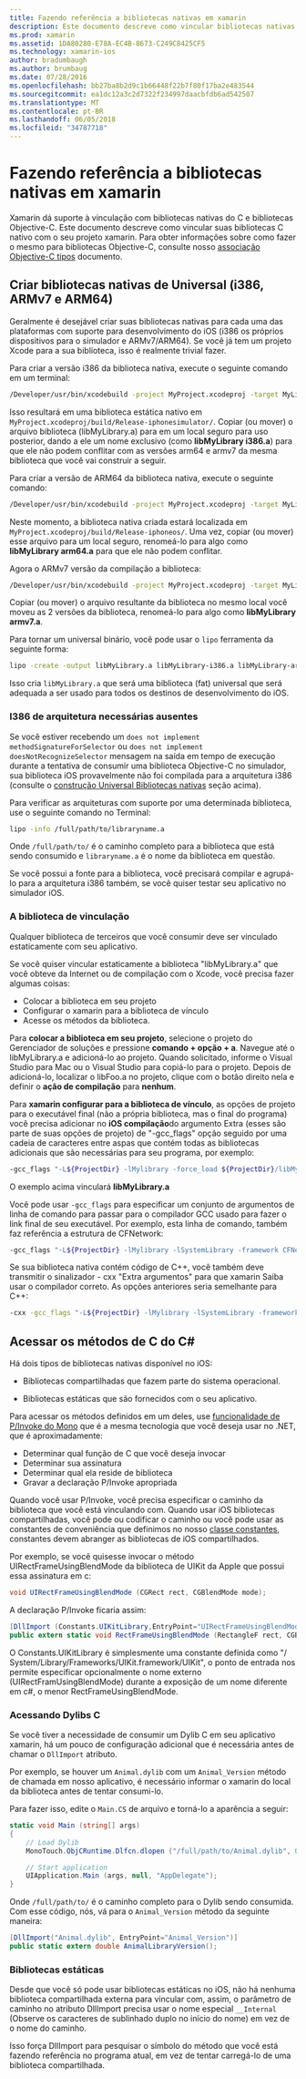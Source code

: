 ```yaml
---
title: Fazendo referência a bibliotecas nativas em xamarin
description: Este documento descreve como vincular bibliotecas nativas do C em um aplicativo xamarin. Descreve como criar bibliotecas nativas universais e acesso aos métodos de C do c#.
ms.prod: xamarin
ms.assetid: 1DA80280-E78A-EC4B-8673-C249C8425CF5
ms.technology: xamarin-ios
author: bradumbaugh
ms.author: brumbaug
ms.date: 07/28/2016
ms.openlocfilehash: bb27ba8b2d9c1b66448f22b7f80f17ba2e483544
ms.sourcegitcommit: ea1dc12a3c2d7322f234997daacbfdb6ad542507
ms.translationtype: MT
ms.contentlocale: pt-BR
ms.lasthandoff: 06/05/2018
ms.locfileid: "34787718"
---
```

# <a name="referencing-native-libraries-in-xamarinios"></a>Fazendo referência a bibliotecas nativas em xamarin

Xamarin dá suporte à vinculação com bibliotecas nativas do C e bibliotecas Objective-C. Este documento descreve como vincular suas bibliotecas C nativo com o seu projeto xamarin. Para obter informações sobre como fazer o mesmo para bibliotecas Objective-C, consulte nosso [associação Objective-C tipos](~/ios/platform/binding-objective-c/index.md) documento.

<a name="building_native" />

## <a name="building-universal-native-libraries-i386-armv7-and-arm64"></a>Criar bibliotecas nativas de Universal (i386, ARMv7 e ARM64)

Geralmente é desejável criar suas bibliotecas nativas para cada uma das plataformas com suporte para desenvolvimento do iOS (i386 os próprios dispositivos para o simulador e ARMv7/ARM64). Se você já tem um projeto Xcode para a sua biblioteca, isso é realmente trivial fazer.

Para criar a versão i386 da biblioteca nativa, execute o seguinte comando em um terminal:

```bash
/Developer/usr/bin/xcodebuild -project MyProject.xcodeproj -target MyLibrary -sdk iphonesimulator -arch i386 -configuration Release clean build
```

Isso resultará em uma biblioteca estática nativo em `MyProject.xcodeproj/build/Release-iphonesimulator/`. Copiar (ou mover) o arquivo biblioteca (libMyLibrary.a) para em um local seguro para uso posterior, dando a ele um nome exclusivo (como **libMyLibrary i386.a**) para que ele não podem conflitar com as versões arm64 e armv7 da mesma biblioteca que você vai construir a seguir.

Para criar a versão de ARM64 da biblioteca nativa, execute o seguinte comando:

```bash
/Developer/usr/bin/xcodebuild -project MyProject.xcodeproj -target MyLibrary -sdk iphoneos -arch arm64 -configuration Release clean build
```

Neste momento, a biblioteca nativa criada estará localizada em `MyProject.xcodeproj/build/Release-iphoneos/`. Uma vez, copiar (ou mover) esse arquivo para um local seguro, renomeá-lo para algo como **libMyLibrary arm64.a** para que ele não podem conflitar.

Agora o ARMv7 versão da compilação a biblioteca:

```bash
/Developer/usr/bin/xcodebuild -project MyProject.xcodeproj -target MyLibrary -sdk iphoneos -arch armv7 -configuration Release clean build
```

Copiar (ou mover) o arquivo resultante da biblioteca no mesmo local você moveu as 2 versões da biblioteca, renomeá-lo para algo como **libMyLibrary armv7.a**.

Para tornar um universal binário, você pode usar o `lipo` ferramenta da seguinte forma:

```bash
lipo -create -output libMyLibrary.a libMyLibrary-i386.a libMyLibrary-arm64.a libMyLibrary-armv7.a
```

Isso cria `libMyLibrary.a` que será uma biblioteca (fat) universal que será adequada a ser usado para todos os destinos de desenvolvimento do iOS.


### <a name="missing-required-architecture-i386"></a>I386 de arquitetura necessárias ausentes

Se você estiver recebendo um `does not implement methodSignatureForSelector` ou `does not implement doesNotRecognizeSelector` mensagem na saída em tempo de execução durante a tentativa de consumir uma biblioteca Objective-C no simulador, sua biblioteca iOS provavelmente não foi compilada para a arquitetura i386 (consulte o [construção Universal Bibliotecas nativas](#building_native) seção acima).

Para verificar as arquiteturas com suporte por uma determinada biblioteca, use o seguinte comando no Terminal:

```bash
lipo -info /full/path/to/libraryname.a
```

Onde `/full/path/to/` é o caminho completo para a biblioteca que está sendo consumido e `libraryname.a` é o nome da biblioteca em questão.

Se você possui a fonte para a biblioteca, você precisará compilar e agrupá-lo para a arquitetura i386 também, se você quiser testar seu aplicativo no simulador iOS.

### <a name="linking-your-library"></a>A biblioteca de vinculação

Qualquer biblioteca de terceiros que você consumir deve ser vinculado estaticamente com seu aplicativo. 

Se você quiser vincular estaticamente a biblioteca "libMyLibrary.a" que você obteve da Internet ou de compilação com o Xcode, você precisa fazer algumas coisas:

-  Colocar a biblioteca em seu projeto
-  Configurar o xamarin para a biblioteca de vínculo
-  Acesse os métodos da biblioteca.


Para **colocar a biblioteca em seu projeto**, selecione o projeto do Gerenciador de soluções e pressione **comando + opção + a**. Navegue até o libMyLibrary.a e adicioná-lo ao projeto. Quando solicitado, informe o Visual Studio para Mac ou o Visual Studio para copiá-lo para o projeto. Depois de adicioná-lo, localizar o libFoo.a no projeto, clique com o botão direito nela e definir o **ação de compilação** para **nenhum**.

Para **xamarin configurar para a biblioteca de vínculo**, as opções de projeto para o executável final (não a própria biblioteca, mas o final do programa) você precisa adicionar no **iOS compilação**do argumento Extra (esses são parte de suas opções de projeto) de "-gcc_flags" opção seguido por uma cadeia de caracteres entre aspas que contém todas as bibliotecas adicionais que são necessárias para seu programa, por exemplo:

```bash
-gcc_flags "-L${ProjectDir} -lMylibrary -force_load ${ProjectDir}/libMyLibrary.a"
```

O exemplo acima vinculará **libMyLibrary.a**

Você pode usar `-gcc_flags` para especificar um conjunto de argumentos de linha de comando para passar para o compilador GCC usado para fazer o link final de seu executável. Por exemplo, esta linha de comando, também faz referência a estrutura de CFNetwork:

```bash
-gcc_flags "-L${ProjectDir} -lMylibrary -lSystemLibrary -framework CFNetwork -force_load ${ProjectDir}/libMyLibrary.a"
```

Se sua biblioteca nativa contém código de C++, você também deve transmitir o sinalizador - cxx "Extra argumentos" para que xamarin Saiba usar o compilador correto. As opções anteriores seria semelhante para C++:

```bash
-cxx -gcc_flags "-L${ProjectDir} -lMylibrary -lSystemLibrary -framework CFNetwork -force_load ${ProjectDir}/libMyLibrary.a"
```

<a name="Accessing_C_Methods_from_C#" />

## <a name="accessing-c-methods-from-c35"></a>Acessar os métodos de C do C&#35;

Há dois tipos de bibliotecas nativas disponível no iOS:

-  Bibliotecas compartilhadas que fazem parte do sistema operacional.

-  Bibliotecas estáticas que são fornecidos com o seu aplicativo.


Para acessar os métodos definidos em um deles, use [funcionalidade de P/Invoke do Mono](http://www.mono-project.com/docs/advanced/pinvoke/) que é a mesma tecnologia que você deseja usar no .NET, que é aproximadamente:

-  Determinar qual função de C que você deseja invocar
-  Determinar sua assinatura
-  Determinar qual ela reside de biblioteca
-  Gravar a declaração P/Invoke apropriada


Quando você usar P/Invoke, você precisa especificar o caminho da biblioteca que você está vinculando com. Quando usar iOS bibliotecas compartilhadas, você pode ou codificar o caminho ou você pode usar as constantes de conveniência que definimos no nosso [classe constantes](https://developer.xamarin.com/api/type/Constants/), constantes devem abranger as bibliotecas de iOS compartilhados.

Por exemplo, se você quisesse invocar o método UIRectFrameUsingBlendMode da biblioteca de UIKit da Apple que possui essa assinatura em c:

```csharp
void UIRectFrameUsingBlendMode (CGRect rect, CGBlendMode mode);
```

A declaração P/Invoke ficaria assim:

```csharp
[DllImport (Constants.UIKitLibrary,EntryPoint="UIRectFrameUsingBlendMode")]
public extern static void RectFrameUsingBlendMode (RectangleF rect, CGBlendMode blendMode);
```

O Constants.UIKitLibrary é simplesmente uma constante definida como "/ System/Library/Frameworks/UIKit.framework/UIKit", o ponto de entrada nos permite especificar opcionalmente o nome externo (UIRectFramUsingBlendMode) durante a exposição de um nome diferente em c#, o menor RectFrameUsingBlendMode.

<a name="Accessing_C_Dylibs" />

### <a name="accessing-c-dylibs"></a>Acessando Dylibs C

Se você tiver a necessidade de consumir um Dylib C em seu aplicativo xamarin, há um pouco de configuração adicional que é necessária antes de chamar o `DllImport` atributo.

Por exemplo, se houver um `Animal.dylib` com um `Animal_Version` método de chamada em nosso aplicativo, é necessário informar o xamarin do local da biblioteca antes de tentar consumi-lo.

Para fazer isso, edite o `Main.CS` de arquivo e torná-lo a aparência a seguir:

```csharp
static void Main (string[] args)
{
    // Load Dylib
    MonoTouch.ObjCRuntime.Dlfcn.dlopen ("/full/path/to/Animal.dylib", 0);

    // Start application
    UIApplication.Main (args, null, "AppDelegate");
}
```

Onde `/full/path/to/` é o caminho completo para o Dylib sendo consumida. Com esse código, nós, vá para o `Animal_Version` método da seguinte maneira:

```csharp
[DllImport("Animal.dylib", EntryPoint="Animal_Version")]
public static extern double AnimalLibraryVersion();
```

<a name="Static_Libraries" />

### <a name="static-libraries"></a>Bibliotecas estáticas

Desde que você só pode usar bibliotecas estáticas no iOS, não há nenhuma biblioteca compartilhada externa para vincular com, assim, o parâmetro de caminho no atributo DllImport precisa usar o nome especial `__Internal` (Observe os caracteres de sublinhado duplo no início do nome) em vez de o nome do caminho.

Isso força DllImport para pesquisar o símbolo do método que você está fazendo referência no programa atual, em vez de tentar carregá-lo de uma biblioteca compartilhada.

